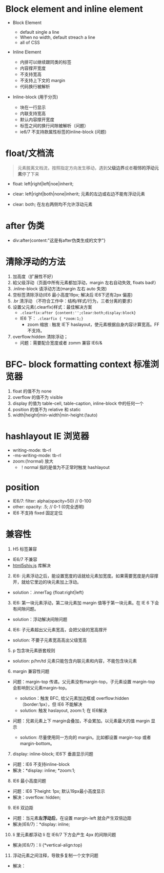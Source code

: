 # Block element and inline element
- Block Element
	+ default single a line
	+ When no width, default streach a line
	+ all of CSS
- Inline Element
	+ 内排可以继续跟同类的标签
	+ 内容撑开宽度
	+ 不支持宽高
	+ 不支持上下文的 margin
	+ 代码换行被解析

- Inline-block (用于分页)
	+ 块在一行显示
	+ 内联支持宽高
	+ 默认内容撑开宽度
	+ 标签之间的换行间隙被解析（问题）
	+ ie6/7 不支持款属性标签的inline-block (问题)

# float/文档流
> 元素脱离文档流，按照指定方向发生移动，遇到**父级边界**或者**相邻的浮动元素**停了下来
- float: left|right|left|noe|inherit;

- clear: left|right|both|none|inherit; 元素的左边或右边不能有浮动元素
- clear: both; 在左右两侧均不允许浮动元素

# after 伪类
- div:after{content:"这是有after伪类生成的文字"}

# 清除浮动的方法
1. 加高度（扩展性不好）
2. 給父级浮动（页面中所有元素都加浮动，margin 左右自动失效, floats bad!）
3. .inline-block 请浮动方法(margin 左右 auto 失效)
4. 空标签清除浮动(IE6 最小高度19px; 解决后 IE6下还有2px 偏差)
5. .br 清浮动 （不符合工作中：结构/样式/行为，三者分离的要求）
6. 设置父元素(.clearfix)样式：最佳解决方案
	+ `.clearfix:after {content:'';clear:both;display:block}`
	+ IE6 下： `.clearfix { *zoom:1;}`
		* zoom 缩放 : 触发 IE下 haslayout，使元素根据自身内容计算宽高。FF 不支持。
7. overflow:hidden 清除浮动；
	+ 问题：需要配合宽度或者 zomm 兼容 IE6/&

# BFC- block formatting context 标准浏览器
1. float 的值不为 none
2. overflow 的值不为 visible
3. display 的值为 table-cell, table-caption, inline-block 中的任何一个
4. position 的值不为 relative 和 static
5. width|height|min-width|min-height:(!auto)

# hashlayout IE 浏览器
- writing-mode: tb-rl
- -ms-writing-mode: tb-rl
- zoom:(!normal) 放大
	+ ！normal 指的是值为不正常时触发 hashlayout

# position
- IE6/7: filter: alpha(opacity=50) // 0-100
- other: opacity: .5; // 0-1 (0完全透明)
- IE6 不支持 fixed 固定定位


# 兼容性
1. H5 标签兼容
- IE6/7 不兼容
- [html5shiv.js](https://github.com/aFarkas/html5shiv) 库解决

2. IE6: 元素浮动之后，能设置宽度的话就给元素加宽度。如果需要宽度是内容撑开，就给它里边的块元素加上浮动。
- solution：.innerTag {float:right|left}

3. IE6: 第一块元素浮动，第二块元素加 margin 值等于第一块元素。在 IE 6 下会有间隙问题。
- solution：浮动解决间隙问题

4. IE6: 子元素超出父元素宽高，会把父级的宽高撑开
- solution: 不要子元素宽高高出父级宽高

5. p 包含块元素嵌套规则
- solution: p/hn/td 元素只能包含内联元素和内容，不能包含块元素

6. margin 兼容性问题
- 问题：margin-top 传递。父元素没有margin-top，子元素设置 margin-top 会影响到父元素margin-top。
	+ solution：触发 BFC, 给父元素加边框或 overflow:hidden（border:1px），但 IE6 不能解决
	+ solution: 触发 haslayout, zoom:1; 在 IE6解决 

- 问题：兄弟元素上下 margin会叠加，不会累加。以元素最大的值 margin 显示
	+ solution: 尽量使用同一方向的 margin。比如都设置 margin-top 或者 margin-bottom。

7. display: inline-block; IE6下 垂直显示问题
- 问题：IE6 不支持inline-block
- 解决：*display: inline; *zoom:1;

8. IE6 最小高度问题
- 问题：IE6 下height: 1px; 默认19px最小高度显示
- 解决：overflow: hidden;

9. IE6 双边距
- 问题：当元素**左浮动后**，在设置 margin-left 就会产生双倍边距
- 解决(IE6/7)：*display: inline;

10. li 里元素都浮动 li 在 IE6/7 下方会产生 4px 的间隙问题
- 解决(IE6/7)：li {*vertical-align:top}

11. 浮动元素之间注释，导致多复制一个文字问题
- 解决：